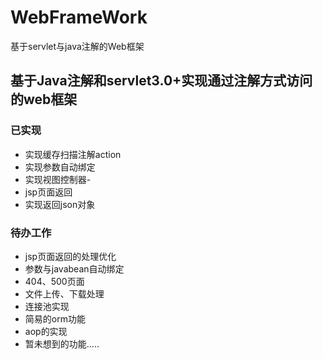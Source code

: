 # WebFrameWork
基于servlet与java注解的Web框架

## 基于Java注解和servlet3.0+实现通过注解方式访问的web框架
### 已实现
- 实现缓存扫描注解action
- 实现参数自动绑定
- 实现视图控制器-
- jsp页面返回
- 实现返回json对象


### 待办工作
- jsp页面返回的处理优化
- 参数与javabean自动绑定
- 404、500页面
- 文件上传、下载处理
- 连接池实现
- 简易的orm功能
- aop的实现
- 暂未想到的功能.....
